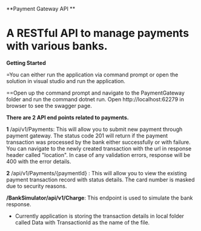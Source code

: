 **Payment Gateway API **

# A RESTful API to manage payments with various banks.

**Getting Started**

=You can either run the application via command prompt or open the solution in visual studio and run the application.

==Open up the command prompt and navigate to the PaymentGateway folder and run the command dotnet run. Open http://localhost:62279 in browser to see the swagger page.

**There are 2 API end points related to payments.**

**1** /api/v1/Payments: This will allow you to submit new payment through payment gateway. The status code 201 will return if the payment transaction was processed by the bank either successfully or with failure. You can navigate to the newly created transaction with the url in response header called "location". In case of any validation errors, response will be 400 with the error details.

**2** /api/v1/Payments/{paymentId} : This will allow you to view the existing payment transaction record with status details. The card number is masked due to security reasons.

**/BankSimulator/api/v1/Charge**: This endpoint is used to simulate the bank response.

* Currently application is storing the transaction details in local folder called Data with TransactionId as the name of the file.
